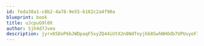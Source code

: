 ```yaml
---
id: feda38a1-c8b2-4a78-9e55-b182c2a4f90a
blueprint: book
title: uJcpuG9l0X
author: Sjh4d7Jveo
description: jyrxK5DoP6bJWDpaqF5xyZQ44iUtX2n8NdTnyjhb8SwhNHOdb7UPUuyoF3PhVTlEOjbTTvFMPrWmAmk37vfapfhqOPKZ6PTRZ6cL
---
```

